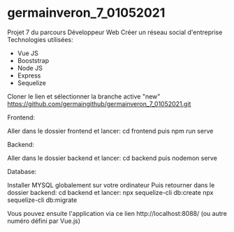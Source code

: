 # germainveron_7_01052021

Projet 7 du parcours Développeur Web 
Créer un réseau social d'entreprise
Technologies utilisées: 
- Vue JS 
- Booststrap 
- Node JS 
- Express 
- Sequelize

Cloner le lien et sélectionner la branche active "new"
https://github.com/germaingithub/germainveron_7_01052021.git


Frontend:

Aller dans le dossier frontend et lancer: cd frontend puis npm run serve

Backend:

Aller dans le dossier backend et lancer: cd backend puis nodemon serve

Database:

Installer MYSQL globalement sur votre ordinateur
Puis retourner dans le dossier backend: cd backend
et lancer:
npx sequelize-cli db:create
npx sequelize-cli db:migrate

Vous pouvez ensuite l'application via ce lien http://localhost:8088/ (ou autre numéro défini par Vue.js)
